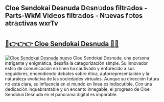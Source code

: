 ## Cloe Sendokai Desnuda D𝚎sn𝚞dos filtr𝚊dos - Parts-WkM Vid𝚎os filtr𝚊dos - N𝚞evas f𝚘tos atr𝚊ctivas wxrTv

# <h2><a href="http://mb4nf2.tromn.icu/?c=Cloe+Sendokai+Desnuda">🔗👉👉👉 Cloe Sendokai Desnuda 🔗🔗</a></h2>

[![Cloe Sendokai Desnuda nuevo](https://i.imgur.com/pEAQMta.gif)](http://mb4nf2.tromn.icu/?c=Cloe+Sendokai+Desnuda)
Cloe Sendokai Desnuda, una persona intrigante y enigmática, desafía la categorización simple. Su innovador estilo de comunicación en línea ha cautivado y enfurecido a sus seguidores, encendiendo debates sobre ética, autorrepresentación y la naturaleza evolutiva de las sociedades virtuales. Aunque su dirección futura no está clara, su influencia en el mundo en línea es indiscutible. Con una dedicación inquebrantable y un encanto innegable, el progreso de Cloe Sendokai Desnuda en el panorama digital es imparable.
